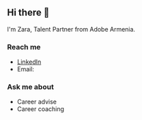 
## Hi there 👋
I'm Zara, Talent Partner from Adobe Armenia. 

### Reach me
- [LinkedIn](https://www.linkedin.com/in/zara-grigoryan-550865129/)
- Email: 

### Ask me about 
- Career advise
- Career coaching
